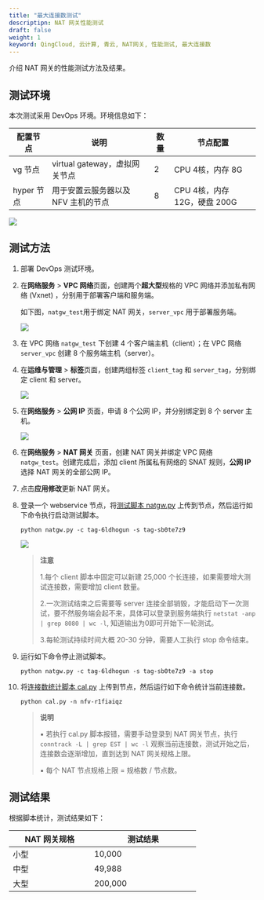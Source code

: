 ```yaml
---
title: "最大连接数测试"
descriptipn: NAT 网关性能测试
draft: false
weight: 1
keyword: QingCloud, 云计算, 青云, NAT网关, 性能测试, 最大连接数
---
```


介绍 NAT 网关的性能测试方法及结果。

## 测试环境

本次测试采用 DevOps 环境。环境信息如下：

| 配置节点   | 说明                                | 数量 | 节点配置                     |
| ---------- | ----------------------------------- | ---- | ---------------------------- |
| vg 节点    | virtual gateway，虚拟网关节点       | 2    | CPU 4核，内存 8G             |
| hyper 节点 | 用于安置云服务器以及 NFV 主机的节点 | 8    | CPU 4核，内存 12G，硬盘 200G |

![](../../_images/perf_0.png)

## 测试方法

1. 部署 DevOps 测试环境。

2. 在**网络服务** > **VPC 网络**页面，创建两个**超大型**规格的 VPC 网络并添加私有网络 (Vxnet) ，分别用于部署客户端和服务端。

   如下图，`natgw_test`用于绑定 NAT 网关，`server_vpc` 用于部署服务端。

   ![](../../_images/perf_1.png)

3.  在 VPC 网络 `natgw_test` 下创建 4 个客户端主机（client）；在 VPC 网络 `server_vpc` 创建 8 个服务端主机（server）。

4. 在**运维与管理** > **标签**页面，创建两组标签 `client_tag` 和 `server_tag`，分别绑定 client 和 server。

   ![](../../_images/perf_2.png)

5. 在**网络服务** > **公网 IP** 页面，申请 8 个公网 IP，并分别绑定到 8 个 server 主机。

   ![](../../_images/perf_3.png)

6. 在**网络服务** > **NAT 网关** 页面，创建 NAT 网关并绑定 VPC  网络 `natgw_test`。创建完成后，添加 client 所属私有网络的 SNAT 规则，**公网 IP** 选择 NAT 网关的全部公网 IP。

7. 点击**应用修改**更新 NAT 网关。

8. 登录一个 webservice 节点，将[测试脚本 natgw.py](/network/nat_gateway/attach/natgw.py) 上传到节点，然后运行如下命令执行启动测试脚本。

   ```
   python natgw.py -c tag-6ldhogun -s tag-sb0te7z9
   ```

   ![](../../_images/perf_4.png)

   > **注意**
   >
   > 1.每个 client 脚本中固定可以新建 25,000 个长连接，如果需要增大测试连接数，需要增加 client 数量。
   >
   > 2.一次测试结束之后需要等 server 连接全部销毁，才能启动下一次测试，要不然服务端会起不来，具体可以登录到服务端执行 `netstat -anp | grep 8080 | wc -l`, 知道输出为0即可开始下一轮测试。
   >
   > 3.每轮测试持续时间大概 20-30 分钟，需要人工执行 stop 命令结束。

9. 运行如下命令停止测试脚本。

   ```
   python natgw.py -c tag-6ldhogun -s tag-sb0te7z9 -a stop
   ```

   

10. 将[连接数统计脚本 cal.py](/network/nat_gateway/attach/cal.py) 上传到节点，然后运行如下命令统计当前连接数。

    ```
    python cal.py -n nfv-r1fiaiqz
    ```
    
    
    > **说明**
    >
    > ▪︎ 若执行 cal.py 脚本报错，需要手动登录到 NAT 网关节点，执行 `conntrack -L | grep EST | wc -l` 观察当前连接数，测试开始之后，连接数会逐渐增加，直到达到 NAT 网关规格上限。
    >
    > ▪︎ 每个 NAT 节点规格上限 = 规格数 / 节点数。
    
    

## 测试结果

根据脚本统计，测试结果如下：

| <span style="display:inline-block;width:150px">NAT 网关规格</span> | <span style="display:inline-block;width:200px">测试结果</span> |
| ------------------------------------------------------------ | ------------------------------------------------------------ |
| 小型                                                         | 10,000                                                       |
| 中型                                                         | 49,988                                                       |
| 大型                                                         | 200,000                                                      |

